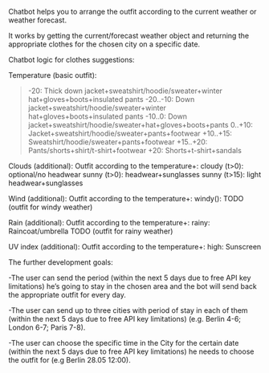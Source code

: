 Сhatbot helps you to arrange the outfit according to the current weather or weather forecast.

It works by getting the current/forecast weather object and returning the appropriate clothes for the chosen city on a specific date.

Chatbot logic for clothes suggestions:

Temperature (basic outfit):
>-20: Thick down jacket+sweatshirt/hoodie/sweater+winter hat+gloves+boots+insulated pants
-20..-10: Down jacket+sweatshirt/hoodie/sweater+winter hat+gloves+boots+insulated pants
-10..0: Down jacket+sweatshirt/hoodie/sweater+hat+gloves+boots+pants
0..+10: Jacket+sweatshirt/hoodie/sweater+pants+footwear
+10..+15: Sweatshirt/hoodie/sweater+pants+footwear
+15..+20: Pants/shorts+shirt/t-shirt+footwear
>+20: Shorts+t-shirt+sandals

Clouds (additional):
Outfit according to the temperature+:
cloudy (t>0): optional/no headwear
sunny (t>0): headwear+sunglasses
sunny (t>15): light headwear+sunglasses

Wind (additional):
Outfit according to the temperature+:
windy(): 
TODO (outfit for windy weather)

Rain (additional):
Outfit according to the temperature+:
rainy: Raincoat/umbrella
TODO (outfit for rainy weather)

UV index (additional):
Outfit according to the temperature+:
high: Sunscreen 

The further development goals:

-The user can send the period (within the next 5 days due to free API key limitations) he’s going to stay in the chosen area and the bot will send back the appropriate outfit for every day.

-The user can send up to three cities with period of stay in each of them (within the next 5 days due to free API key limitations) (e.g. Berlin 4-6; London 6-7; Paris 7-8).

-The user can choose the specific time in the City  for the certain date (within the next 5 days due to free API key limitations) he needs to choose the outfit for (e.g Berlin 28.05 12:00).


